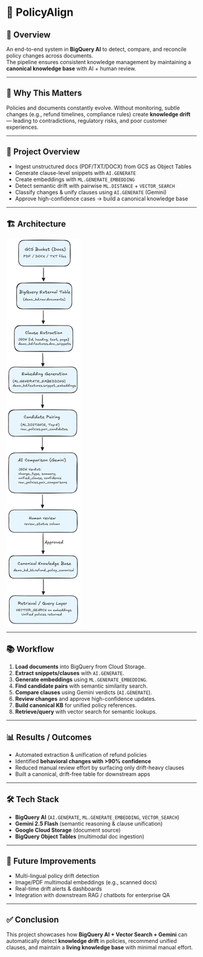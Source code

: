 # 📘 PolicyAlign

## 📌 Overview
An end-to-end system in **BigQuery AI** to detect, compare, and reconcile policy changes across documents.  
The pipeline ensures consistent knowledge management by maintaining a **canonical knowledge base** with AI + human review.

---

## 🚀 Why This Matters
Policies and documents constantly evolve. Without monitoring, subtle changes (e.g., refund timelines, compliance rules) create **knowledge drift** — leading to contradictions, regulatory risks, and poor customer experiences.  

---

## 📂 Project Overview
- Ingest unstructured docs (PDF/TXT/DOCX) from GCS as Object Tables  
- Generate clause-level snippets with `AI.GENERATE`  
- Create embeddings with `ML.GENERATE_EMBEDDING`  
- Detect semantic drift with pairwise `ML.DISTANCE` + `VECTOR_SEARCH`  
- Classify changes & unify clauses using `AI.GENERATE` (Gemini)  
- Approve high-confidence cases → build a canonical knowledge base  

---

## 🏗️ Architecture 
![Architecture Diagram](/Architecture.png)

---

## 📚 Workflow
1. **Load documents** into BigQuery from Cloud Storage.  
2. **Extract snippets/clauses** with `AI.GENERATE`.  
3. **Generate embeddings** using `ML.GENERATE_EMBEDDING`.  
4. **Find candidate pairs** with semantic similarity search.  
5. **Compare clauses** using Gemini verdicts (`AI.GENERATE`).  
6. **Review changes** and approve high-confidence updates.  
7. **Build canonical KB** for unified policy references.  
8. **Retrieve/query** with vector search for semantic lookups.  

---

## 📊 Results / Outcomes
- Automated extraction & unification of refund policies  
- Identified **behavioral changes with >90% confidence**  
- Reduced manual review effort by surfacing only drift-heavy clauses  
- Built a canonical, drift-free table for downstream apps  

---

## 🛠️ Tech Stack
- **BigQuery AI** (`AI.GENERATE`, `ML.GENERATE_EMBEDDING`, `VECTOR_SEARCH`)  
- **Gemini 2.5 Flash** (semantic reasoning & clause unification)  
- **Google Cloud Storage** (document source)  
- **BigQuery Object Tables** (multimodal doc ingestion)  

---

## 🔮 Future Improvements
- Multi-lingual policy drift detection  
- Image/PDF multimodal embeddings (e.g., scanned docs)  
- Real-time drift alerts & dashboards  
- Integration with downstream RAG / chatbots for enterprise QA  

---

## ✅ Conclusion
This project showcases how **BigQuery AI + Vector Search + Gemini** can automatically detect **knowledge drift** in policies, recommend unified clauses, and maintain a **living knowledge base** with minimal manual effort.
